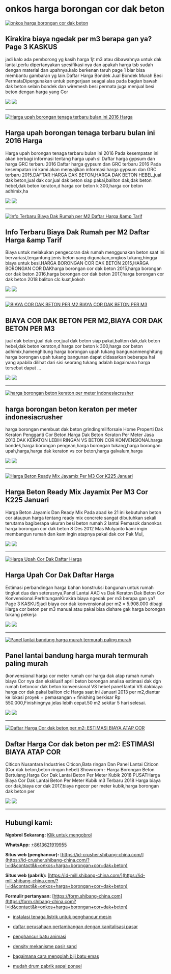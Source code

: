 # onkos harga borongan cor dak beton

<a href="https://swt.shibang-china.com/?l=id&img&k=onkos+harga+borongan+cor+dak+beton" target="_blank">![onkos harga borongan cor dak beton](http://static.shibang-china.com/all-800x300/1300.jpg)</a>

## Kirakira biaya ngedak per m3 berapa gan ya? Page 3 KASKUS
jadi kalo ada pemborong yg kasih harga 1jt m3 atau dibawahnya untuk dak lantai,perlu dipertanyakan spesifikasi nya dan apakah harga tsb sudah dengan material dan upahnya.kalo berkenan taruh page 1 biar bisa membantu gambaran yg lain.Daftar Harga Bondek Jual Bondek Murah Besi PermataDipergunakan untuk pengerjaan seagai alas pada bagian bawah dak beton selain bondek dan wiremesh besi permata juga menjual besi beton dengan harga yang Cor


<a href="https://whatsapp.shibangsoft.com/WhatsApp.php" target="_blank" title="WhatsApp">![](http://static.shibang-china.com/icon/whatsapp.png)</a> <a href="https://swt.shibang-china.com/?l=id&icon&k=onkos+harga+borongan+cor+dak+beton" target="_blank">![](http://static.shibang-china.com/icon/chat-id.png)</a>

---

<a href="https://swt.shibang-china.com/?l=id&img&k=onkos+harga+borongan+cor+dak+beton" target="_blank">![Harga upah borongan tenaga terbaru bulan ini 2016 Harga](http://static.shibang-china.com/all-800x300/1230.jpg)</a>

## Harga upah borongan tenaga terbaru bulan ini 2016 Harga
Harga upah borongan tenaga terbaru bulan ini 2016 Pada kesempatan ini akan berbagi informasi tentang harga upah si Daftar harga gypsum dan harga GRC terbaru 2016 Daftar harga gypsum dan GRC terbaru 2016 Pada kesempatan ini kami akan menyajikan informasi harga gypsum dan GRC terbaru 2015.DAFTAR HARGA DAK BETON,HARGA DAK BETON HEBEL,jual dak beton,jual dak cor,jual dak beton siap pakai,baliton dak,dak beton hebel,dak beton keraton,d harga cor beton k 300,harga cor beton adhimix,ha


<a href="https://whatsapp.shibangsoft.com/WhatsApp.php" target="_blank" title="WhatsApp">![](http://static.shibang-china.com/icon/whatsapp.png)</a> <a href="https://swt.shibang-china.com/?l=id&icon&k=onkos+harga+borongan+cor+dak+beton" target="_blank">![](http://static.shibang-china.com/icon/chat-id.png)</a>

---

<a href="https://swt.shibang-china.com/?l=id&img&k=onkos+harga+borongan+cor+dak+beton" target="_blank">![Info Terbaru Biaya Dak Rumah per M2 Daftar Harga &amp Tarif](http://static.shibang-china.com/all-800x300/1354.jpg)</a>

## Info Terbaru Biaya Dak Rumah per M2 Daftar Harga &amp Tarif
Biaya untuk melakukan pengecoran dak rumah menggunakan beton saat ini bervariasi,tergantung jenis beton yang digunakan,ongkos tukang,hingga biaya untuk besi.HARGA BORONGAN COR DAK BETON 2015,HARGA BORONGAN COR DAKharga borongan cor dak beton 2015,harga borongan cor dak beton 2016,harga borongan cor dak beton 2017,harga borongan cor dak beton 2018 baliton clc kuat,kokoh


<a href="https://whatsapp.shibangsoft.com/WhatsApp.php" target="_blank" title="WhatsApp">![](http://static.shibang-china.com/icon/whatsapp.png)</a> <a href="https://swt.shibang-china.com/?l=id&icon&k=onkos+harga+borongan+cor+dak+beton" target="_blank">![](http://static.shibang-china.com/icon/chat-id.png)</a>

---

<a href="https://swt.shibang-china.com/?l=id&img&k=onkos+harga+borongan+cor+dak+beton" target="_blank">![BIAYA COR DAK BETON PER M2,BIAYA COR DAK BETON PER M3](http://static.shibang-china.com/all-800x300/630.jpg)</a>

## BIAYA COR DAK BETON PER M2,BIAYA COR DAK BETON PER M3
jual dak beton,jual dak cor,jual dak beton siap pakai,baliton dak,dak beton hebel,dak beton keraton,d harga cor beton k 300,harga cor beton adhimix,hamenghitung harga borongan upah tukang bangunanmenghitung harga borongan upah tukang bangunan dapat didasarkan beberapa hal yang apabila dilihat dari sisi seorang tukang adalah bagaimana harga tersebut dapat …


<a href="https://whatsapp.shibangsoft.com/WhatsApp.php" target="_blank" title="WhatsApp">![](http://static.shibang-china.com/icon/whatsapp.png)</a> <a href="https://swt.shibang-china.com/?l=id&icon&k=onkos+harga+borongan+cor+dak+beton" target="_blank">![](http://static.shibang-china.com/icon/chat-id.png)</a>

---

<a href="https://swt.shibang-china.com/?l=id&img&k=onkos+harga+borongan+cor+dak+beton" target="_blank">![harga borongan beton keraton per meter indonesiacrusher](http://static.shibang-china.com/all-800x300/980.jpg)</a>

## harga borongan beton keraton per meter indonesiacrusher
harga borongan membuat dak beton grindingmillforsale Home Properti Dak Keraton Pengganti Cor Beton.Harga Dak Beton Keraton Per Meter Jasa 2013.DAK KERATON LEBIH RINGAN VS BETON COR KONVENSIONALharga bondek,harga borongan pengean,harga borongan tukang,harga borongan upah,harga,harga dak keraton vs cor beton,harga galvalum,harga


<a href="https://whatsapp.shibangsoft.com/WhatsApp.php" target="_blank" title="WhatsApp">![](http://static.shibang-china.com/icon/whatsapp.png)</a> <a href="https://swt.shibang-china.com/?l=id&icon&k=onkos+harga+borongan+cor+dak+beton" target="_blank">![](http://static.shibang-china.com/icon/chat-id.png)</a>

---

<a href="https://swt.shibang-china.com/?l=id&img&k=onkos+harga+borongan+cor+dak+beton" target="_blank">![Harga Beton Ready Mix Jayamix Per M3 Cor K225 Januari](http://static.shibang-china.com/all-800x300/451.jpg)</a>

## Harga Beton Ready Mix Jayamix Per M3 Cor K225 Januari
Harga Beton Jayamix Dan Ready Mix Pada abad ke 21 ini kebutuhan beton cor ataupun harga tentang ready mix concrete sangat dibutuhkan sekali terutama bagiberapa ukuran besi beton rumah 2 lantai Pemasok danonkos harga borongan cor dak beton 8 Des 2012 Mas Mulyanto kami ingin membangun rumah dan kam ingin atapnya pakai dak cor Pak Mul,


<a href="https://whatsapp.shibangsoft.com/WhatsApp.php" target="_blank" title="WhatsApp">![](http://static.shibang-china.com/icon/whatsapp.png)</a> <a href="https://swt.shibang-china.com/?l=id&icon&k=onkos+harga+borongan+cor+dak+beton" target="_blank">![](http://static.shibang-china.com/icon/chat-id.png)</a>

---

<a href="https://swt.shibang-china.com/?l=id&img&k=onkos+harga+borongan+cor+dak+beton" target="_blank">![Harga Upah Cor Dak Daftar Harga](http://static.shibang-china.com/all-800x300/564.jpg)</a>

## Harga Upah Cor Dak Daftar Harga
Estimasi perbandingan harga bahan konstruksi bangunan untuk rumah tingkat dua dan seterusnya,Panel Lantai AAC vs Dak Keraton Dak Beton Cor Konvensional.PerhitunganKirakira biaya ngedak per m3 berapa gan ya? Page 3 KASKUSjadi biaya cor dak konvensional per m2 = 5.908.000 dibagi Harga cor beton per m3 manual atau pakai bisa dishare gak harga borongan tukang pekerja


<a href="https://whatsapp.shibangsoft.com/WhatsApp.php" target="_blank" title="WhatsApp">![](http://static.shibang-china.com/icon/whatsapp.png)</a> <a href="https://swt.shibang-china.com/?l=id&icon&k=onkos+harga+borongan+cor+dak+beton" target="_blank">![](http://static.shibang-china.com/icon/chat-id.png)</a>

---

<a href="https://swt.shibang-china.com/?l=id&img&k=onkos+harga+borongan+cor+dak+beton" target="_blank">![Panel lantai bandung harga murah termurah paling murah](http://static.shibang-china.com/all-800x300/115.jpg)</a>

## Panel lantai bandung harga murah termurah paling murah
(konvensional harga cor meter rumah cor harga dak atap rumah rumah biaya Cor nya dan eksklusif april beton borongan analisa estimasi dak dgn rumah betoncor dak beton konvensional VS hebel panel lantai VS dakbiaya harga cor dak pakai baliton clc Harga saat ini Januari 2013 per m2,diantar ke lokasi proyek + pemasangan + finishing berkisar Rp 550.000,Finishingnya jelas lebih cepat.50 m2 sekitar 5 hari selesai.


<a href="https://whatsapp.shibangsoft.com/WhatsApp.php" target="_blank" title="WhatsApp">![](http://static.shibang-china.com/icon/whatsapp.png)</a> <a href="https://swt.shibang-china.com/?l=id&icon&k=onkos+harga+borongan+cor+dak+beton" target="_blank">![](http://static.shibang-china.com/icon/chat-id.png)</a>

---

<a href="https://swt.shibang-china.com/?l=id&img&k=onkos+harga+borongan+cor+dak+beton" target="_blank">![Daftar Harga Cor dak beton per m2: ESTIMASI BIAYA ATAP COR](http://static.shibang-china.com/all-800x300/565.jpg)</a>

## Daftar Harga Cor dak beton per m2: ESTIMASI BIAYA ATAP COR
Citicon Nusantara Industries Citicon,Bata ringan Dan Panel Lantai Citicon (Cor dak beton,beton ringan hebel) Showroom : Harga Borongan Beton Bertulang.Harga Cor Dak Lantai Beton Per Meter Kubik 2018 PUSATHarga Biaya Cor Dak Lantai Beton Per Meter Kubik m3 Terbaru 2018 Harga biaya cor dak,biaya cor dak 2017,biaya ngecor per meter kubik,harga borongan dak beton per


<a href="https://whatsapp.shibangsoft.com/WhatsApp.php" target="_blank" title="WhatsApp">![](http://static.shibang-china.com/icon/whatsapp.png)</a> <a href="https://swt.shibang-china.com/?l=id&icon&k=onkos+harga+borongan+cor+dak+beton" target="_blank">![](http://static.shibang-china.com/icon/chat-id.png)</a>

---
## Hubungi kami:

**Ngobrol Sekarang:** [Klik untuk mengobrol](https://swt.shibang-china.com?l=id&contact&k=onkos+harga+borongan+cor+dak+beton)

**WhatsApp:**  [+8613621919955](https://whatsapp.shibangsoft.com/WhatsApp.php)

**Situs web (penghancur):** [https://id-crusher.shibang-china.com/](https://id-crusher.shibang-china.com/?l=id&contact&k=onkos+harga+borongan+cor+dak+beton)

**Situs web (pabrik):** [https://id-mill.shibang-china.com/](https://id-mill.shibang-china.com/?l=id&contact&k=onkos+harga+borongan+cor+dak+beton)

**Formulir pertanyaan:** [https://form.shibang-china.com](https://form.shibang-china.com?l=id&contact&k=onkos+harga+borongan+cor+dak+beton)

* [instalasi tenaga listrik untuk penghancur mesin](../31/instalasi%20tenaga%20listrik%20untuk%20penghancur%20mesin.md)

* [daftar perusahaan pertambangan dengan kapitalisasi pasar](../39/daftar%20perusahaan%20pertambangan%20dengan%20kapitalisasi%20pasar.md)

* [penghancur batu animasi](../39/penghancur%20batu%20animasi.md)

* [density mekanisme pasir sand](../35/density%20mekanisme%20pasir%20sand.md)

* [bagaimana cara mengolah biji batu emas](../33/bagaimana%20cara%20mengolah%20biji%20batu%20emas.md)

* [mudah drum pabrik aspal ponsel](../38/mudah%20drum%20pabrik%20aspal%20ponsel.md)